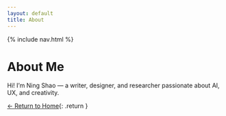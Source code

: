 ```yaml
---
layout: default
title: About
---
```


{% include nav.html %}

# About Me
Hi! I’m Ning Shao — a writer, designer, and researcher passionate about AI, UX, and creativity. 

[← Return to Home](/){: .return }
